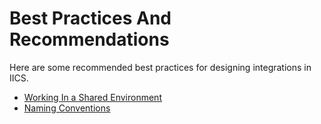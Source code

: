 # Best Practices And Recommendations

Here are some recommended best practices for designing integrations in IICS.

* [Working In a Shared Environment](best-practices/shared-enviornment.md)
* [Naming Conventions](best-practices/naming.md)